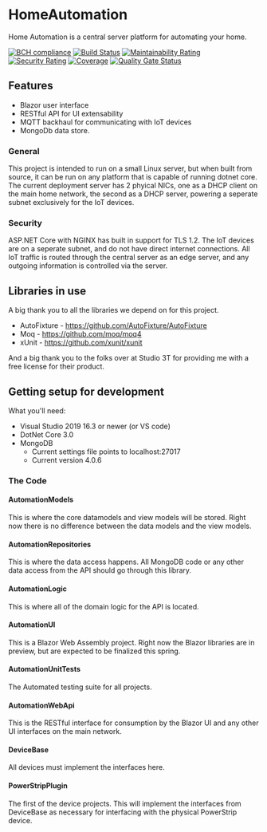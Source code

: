 # HomeAutomation

Home Automation is a central server platform for automating your home.

[![BCH compliance](https://bettercodehub.com/edge/badge/Fortinbra/HomeAutomation?branch=master)](https://bettercodehub.com/)
[![Build Status](https://becauseimclever.visualstudio.com/HomeAutomation/_apis/build/status/Fortinbra.HomeAutomation?branchName=master)](https://becauseimclever.visualstudio.com/HomeAutomation/_build/latest?definitionId=2&branchName=master)
[![Maintainability Rating](https://sonarcloud.io/api/project_badges/measure?project=Fortinbra_HomeAutomation&metric=sqale_rating)](https://sonarcloud.io/dashboard?id=Fortinbra_HomeAutomation)
[![Security Rating](https://sonarcloud.io/api/project_badges/measure?project=Fortinbra_HomeAutomation&metric=security_rating)](https://sonarcloud.io/dashboard?id=Fortinbra_HomeAutomation)
[![Coverage](https://sonarcloud.io/api/project_badges/measure?project=Fortinbra_HomeAutomation&metric=coverage)](https://sonarcloud.io/dashboard?id=Fortinbra_HomeAutomation)
[![Quality Gate Status](https://sonarcloud.io/api/project_badges/measure?project=Fortinbra_HomeAutomation&metric=alert_status)](https://sonarcloud.io/dashboard?id=Fortinbra_HomeAutomation)

## Features

* Blazor user interface
* RESTful API for UI extensability
* MQTT backhaul for communicating with IoT devices
* MongoDb data store.

### General

This project is intended to run on a small Linux server, but when built from source, it can be run on any platform that is capable of running dotnet core.
The current deployment server has 2 phyical NICs, one as a DHCP client on the main home network, the second as a DHCP server, powering a seperate subnet exclusively for the IoT devices.

### Security

 ASP.NET Core with NGINX has built in support for TLS 1.2. The IoT devices are on a seperate subnet, and do not have direct internet connections. All IoT traffic is routed through the central server as an edge server, and any outgoing information is controlled via the server.

## Libraries in use

A big thank you to all the libraries we depend on for this project.

* AutoFixture - <https://github.com/AutoFixture/AutoFixture>
* Moq - <https://github.com/moq/moq4>
* xUnit - <https://github.com/xunit/xunit>

And a big thank you to the folks over at Studio 3T for providing me with a free license for their product.

## Getting setup for development

What you'll need:

* Visual Studio 2019 16.3 or newer (or VS code)
* DotNet Core 3.0
* MongoDB
  * Current settings file points to localhost:27017
  * Current version 4.0.6

### The Code

#### AutomationModels

This is where the core datamodels and view models will be stored. Right now there is no difference between the data models and the view models. 

#### AutomationRepositories

This is where the data access happens. All MongoDB code or any other data access from the API should go through this library.

#### AutomationLogic

This is where all of the domain logic for the API is located.

#### AutomationUI

This is a Blazor Web Assembly project. Right now the Blazor libraries are in preview, but are expected to be finalized this spring.

#### AutomationUnitTests

The Automated testing suite for all projects.

#### AutomationWebApi

This is the RESTful interface for consumption by the Blazor UI and any other UI interfaces on the main network.

#### DeviceBase

All devices must implement the interfaces here.

#### PowerStripPlugin

The first of the device projects. This will implement the interfaces from DeviceBase as necessary for interfacing with the physical PowerStrip device.
